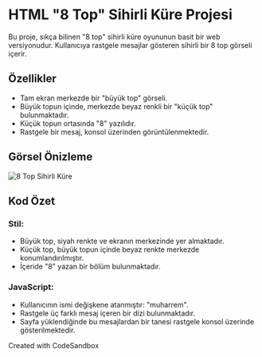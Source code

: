 # HTML "8 Top" Sihirli Küre Projesi

Bu proje, sıkça bilinen "8 top" sihirli küre oyununun basit bir web versiyonudur. Kullanıcıya rastgele mesajlar gösteren sihirli bir 8 top görseli içerir.

## Özellikler

- Tam ekran merkezde bir "büyük top" görseli.
- Büyük topun içinde, merkezde beyaz renkli bir "küçük top" bulunmaktadır.
- Küçük topun ortasında "8" yazılıdır.
- Rastgele bir mesaj, konsol üzerinden görüntülenmektedir.

## Görsel Önizleme

![8 Top Sihirli Küre](https://github.com/muharremosmantopakkaya/HTML-CSS-Basics-Microfon-Yazilim101-Day2/raw/main/img/sence.png)

## Kod Özet

### Stil:
- Büyük top, siyah renkte ve ekranın merkezinde yer almaktadır.
- Küçük top, büyük topun içinde beyaz renkte merkezde konumlandırılmıştır.
- İçeride "8" yazan bir bölüm bulunmaktadır.

### JavaScript:
- Kullanıcının ismi değişkene atanmıştır: "muharrem".
- Rastgele üç farklı mesaj içeren bir dizi bulunmaktadır.
- Sayfa yüklendiğinde bu mesajlardan bir tanesi rastgele konsol üzerinde gösterilmektedir.

Created with CodeSandbox

